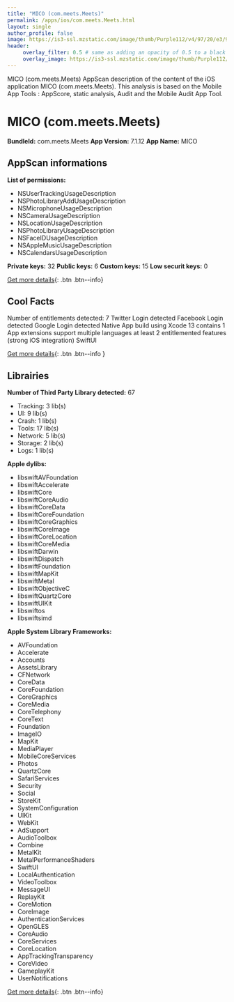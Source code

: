 ```yaml
---
title: "MICO (com.meets.Meets)"
permalink: /apps/ios/com.meets.Meets.html
layout: single
author_profile: false
image: https://is3-ssl.mzstatic.com/image/thumb/Purple112/v4/97/20/e3/9720e33c-da73-f61c-68a0-8e9ce5fe6055/AppIcon-0-0-1x_U007emarketing-0-0-0-4-0-0-sRGB-0-0-0-GLES2_U002c0-512MB-85-220-0-0.png/512x512bb.jpg
header: 
     overlay_filter: 0.5 # same as adding an opacity of 0.5 to a black background
     overlay_image: https://is3-ssl.mzstatic.com/image/thumb/Purple112/v4/97/20/e3/9720e33c-da73-f61c-68a0-8e9ce5fe6055/AppIcon-0-0-1x_U007emarketing-0-0-0-4-0-0-sRGB-0-0-0-GLES2_U002c0-512MB-85-220-0-0.png/512x512bb.jpg
---
```

MICO (com.meets.Meets) AppScan description of the content of the iOS application MICO (com.meets.Meets). This analysis is based on the Mobile App Tools : AppScore, static analysis, Audit and the Mobile Audit App Tool.

# MICO (com.meets.Meets)

**BundleId:** com.meets.Meets
**App Version:** 7.1.12
**App Name:** MICO


## AppScan informations 

**List of permissions:** 
- NSUserTrackingUsageDescription
- NSPhotoLibraryAddUsageDescription
- NSMicrophoneUsageDescription
- NSCameraUsageDescription
- NSLocationUsageDescription
- NSPhotoLibraryUsageDescription
- NSFaceIDUsageDescription
- NSAppleMusicUsageDescription
- NSCalendarsUsageDescription
  
  
**Private keys:** 32
**Public keys:** 6
**Custom keys:** 15
**Low securit keys:** 0
  
[Get more details](/pricing.html){: .btn .btn--info}

## Cool Facts

Number of entitlements detected: 7
Twitter Login detected
Facebook Login detected
Google Login detected
Native App
build using Xcode 13
contains 1 App extensions
support multiple languages
at least 2 entitlemented features (strong iOS integration)
SwiftUI
  
[Get more details](/pricing.html){: .btn .btn--info }

## Librairies 
**Number of Third Party Library detected:** 67
- Tracking: 3 lib(s)
- UI: 9 lib(s)
- Crash: 1 lib(s)
- Tools: 17 lib(s)
- Network: 5 lib(s)
- Storage: 2 lib(s)
- Logs: 1 lib(s)


**Apple dylibs:**
- libswiftAVFoundation
- libswiftAccelerate
- libswiftCore
- libswiftCoreAudio
- libswiftCoreData
- libswiftCoreFoundation
- libswiftCoreGraphics
- libswiftCoreImage
- libswiftCoreLocation
- libswiftCoreMedia
- libswiftDarwin
- libswiftDispatch
- libswiftFoundation
- libswiftMapKit
- libswiftMetal
- libswiftObjectiveC
- libswiftQuartzCore
- libswiftUIKit
- libswiftos
- libswiftsimd


**Apple System Library Frameworks:**
- AVFoundation
- Accelerate
- Accounts
- AssetsLibrary
- CFNetwork
- CoreData
- CoreFoundation
- CoreGraphics
- CoreMedia
- CoreTelephony
- CoreText
- Foundation
- ImageIO
- MapKit
- MediaPlayer
- MobileCoreServices
- Photos
- QuartzCore
- SafariServices
- Security
- Social
- StoreKit
- SystemConfiguration
- UIKit
- WebKit
- AdSupport
- AudioToolbox
- Combine
- MetalKit
- MetalPerformanceShaders
- SwiftUI
- LocalAuthentication
- VideoToolbox
- MessageUI
- ReplayKit
- CoreMotion
- CoreImage
- AuthenticationServices
- OpenGLES
- CoreAudio
- CoreServices
- CoreLocation
- AppTrackingTransparency
- CoreVideo
- GameplayKit
- UserNotifications


  
[Get more details](/pricing.html){: .btn .btn--info}

